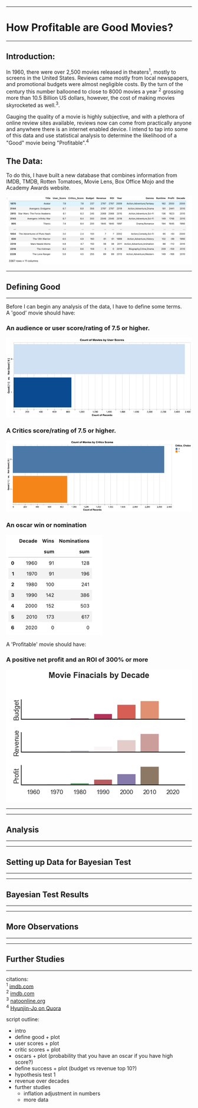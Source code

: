 ------------------------------
# How Profitable are Good Movies?
-----------------------------

## Introduction:

In 1960, there were over 2,500 movies released in theaters<sup>1</sup>, mostly to screens in the United States. Reviews came mostly from local newspapers, and promotional budgets were almost negligible costs. By the turn of the century this number ballooned to close to 8000 movies a year <sup>2</sup> grossing more than 10.5 Billion US dollars, however, the cost of making movies skyrocketed as well.<sup>3</sup>. 

Gauging the quality of a movie is highly subjective, and with a plethora of online review sites available, reviews now can come from practically anyone and anywhere there is an internet enabled device. I intend to tap into some of this data and use statistical analysis to determine the likelihood of a "Good" movie being "Profitable".<sup>4</sup>

## The Data:

To do this, I have built a new database that combines information from IMDB, TMDB, Rotten Tomatoes, Movie Lens, Box Office Mojo  and the Academy Awards website. 

![The Data](images/thedata.png)

------------------------
## Defining Good
------------------------

Before I can begin any analysis of the data, I have to define some terms.
<br>
A 'good' movie should have: <br>
### An audience or user score/rating of 7.5 or higher. 
![Good Movies](images/Quality_user_score.png)

### A Critics score/rating of 7.5 or higher. 
![Good Movies 2](images/Quality_critic_score.png)

### An oscar win or nomination 
![Awarded Movies](images/nods.png)

A 'Profitable' movie should have: <br>
### A positive net profit and an ROI of 300% or more

![profitable Movies](images/agg_financials.png)

--------------------------


------------------------
## Analysis
------------------------


------------------------
## Setting up Data for Bayesian Test
------------------------


------------------------
## Bayesian Test Results
------------------------


------------------------
## More Observations
------------------------

------------------------
## Further Studies
------------------------

citations:<br>
<sup>1</sup> [imdb.com](https://www.imdb.com/search/title/?year=1960&title_type=feature&) <br>
<sup>2</sup> [imdb.com](https://www.imdb.com/search/title/?year=2010&title_type=feature&) <br>
<sup>3</sup> [natoonline.org](https://www.natoonline.org/data/boxoffice/ )<br>
<sup>4</sup> [Hyunjin-Jo on Quora](https://www.quora.com/How-much-should-a-big-budget-movie-make-at-the-box-office-relative-to-its-production-cost-to-be-considered-to-be-a-likely-financial-success/answer/Hyunjin-Jo)


script outline:
 - intro
 - define good + plot
 - user scores + plot
 - critic scores + plot
 - oscars + plot (probability that you have an oscar if you have high score?)
 - define success + plot (budget vs revenue top 10?)
 - hypothesis test 1
 - revenue over decades
 - further studies
     - inflation adjustment in numbers
     - more data



